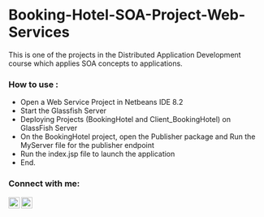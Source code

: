 # Booking-Hotel-SOA-Project-Web-Services
This is one of the projects in the Distributed Application Development course which applies SOA concepts to applications.

### How to use :

- Open a Web Service Project in Netbeans IDE 8.2
- Start the Glassfish Server
- Deploying Projects (BookingHotel and Client_BookingHotel) on GlassFish Server
- On the BookingHotel project, open the Publisher package and Run the MyServer file for the publisher endpoint
- Run the index.jsp file to launch the application
- End.

### Connect with me:

[<img align="left" alt="codeSTACKr | LinkedIn" width="22px" src="https://cdn.jsdelivr.net/npm/simple-icons@v3/icons/linkedin.svg" />][linkedin]
[<img align="left" alt="codeSTACKr | Instagram" width="22px" src="https://cdn.jsdelivr.net/npm/simple-icons@v3/icons/instagram.svg" />][instagram]

<br />

[instagram]: https://instagram.com/evansianipar_
[linkedin]: https://linkedin.com/in/evan-sianipar

